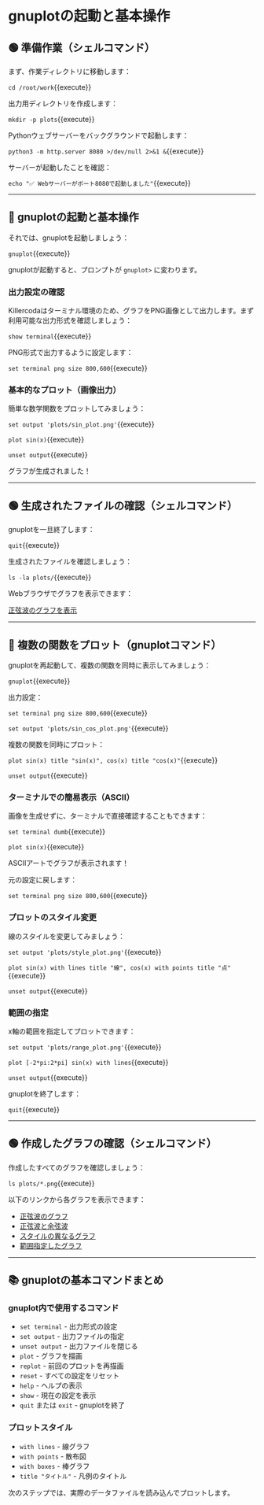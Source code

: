 # gnuplotの起動と基本操作

## 🟢 準備作業（シェルコマンド）

まず、作業ディレクトリに移動します：

`cd /root/work`{{execute}}

出力用ディレクトリを作成します：

`mkdir -p plots`{{execute}}

Pythonウェブサーバーをバックグラウンドで起動します：

`python3 -m http.server 8080 >/dev/null 2>&1 &`{{execute}}

サーバーが起動したことを確認：

`echo "✅ Webサーバーがポート8080で起動しました"`{{execute}}

---

## 🔵 gnuplotの起動と基本操作

それでは、gnuplotを起動しましょう：

`gnuplot`{{execute}}

gnuplotが起動すると、プロンプトが `gnuplot>` に変わります。

### 出力設定の確認

Killercodaはターミナル環境のため、グラフをPNG画像として出力します。まず利用可能な出力形式を確認しましょう：

`show terminal`{{execute}}

PNG形式で出力するように設定します：

`set terminal png size 800,600`{{execute}}

### 基本的なプロット（画像出力）

簡単な数学関数をプロットしてみましょう：

`set output 'plots/sin_plot.png'`{{execute}}

`plot sin(x)`{{execute}}

`unset output`{{execute}}

グラフが生成されました！

---

## 🟢 生成されたファイルの確認（シェルコマンド）

gnuplotを一旦終了します：

`quit`{{execute}}

生成されたファイルを確認しましょう：

`ls -la plots/`{{execute}}

Webブラウザでグラフを表示できます：

[正弦波のグラフを表示]({{TRAFFIC_HOST1_8080}}/plots/sin_plot.png)

---

## 🔵 複数の関数をプロット（gnuplotコマンド）

gnuplotを再起動して、複数の関数を同時に表示してみましょう：

`gnuplot`{{execute}}

出力設定：

`set terminal png size 800,600`{{execute}}

`set output 'plots/sin_cos_plot.png'`{{execute}}

複数の関数を同時にプロット：

`plot sin(x) title "sin(x)", cos(x) title "cos(x)"`{{execute}}

`unset output`{{execute}}

### ターミナルでの簡易表示（ASCII）

画像を生成せずに、ターミナルで直接確認することもできます：

`set terminal dumb`{{execute}}

`plot sin(x)`{{execute}}

ASCIIアートでグラフが表示されます！

元の設定に戻します：

`set terminal png size 800,600`{{execute}}

### プロットのスタイル変更

線のスタイルを変更してみましょう：

`set output 'plots/style_plot.png'`{{execute}}

`plot sin(x) with lines title "線", cos(x) with points title "点"`{{execute}}

`unset output`{{execute}}

### 範囲の指定

x軸の範囲を指定してプロットできます：

`set output 'plots/range_plot.png'`{{execute}}

`plot [-2*pi:2*pi] sin(x) with lines`{{execute}}

`unset output`{{execute}}

gnuplotを終了します：

`quit`{{execute}}

---

## 🟢 作成したグラフの確認（シェルコマンド）

作成したすべてのグラフを確認しましょう：

`ls plots/*.png`{{execute}}

以下のリンクから各グラフを表示できます：

- [正弦波のグラフ]({{TRAFFIC_HOST1_8080}}/plots/sin_plot.png)
- [正弦波と余弦波]({{TRAFFIC_HOST1_8080}}/plots/sin_cos_plot.png)
- [スタイルの異なるグラフ]({{TRAFFIC_HOST1_8080}}/plots/style_plot.png)
- [範囲指定したグラフ]({{TRAFFIC_HOST1_8080}}/plots/range_plot.png)

---

## 📚 gnuplotの基本コマンドまとめ

### gnuplot内で使用するコマンド
- `set terminal` - 出力形式の設定
- `set output` - 出力ファイルの指定
- `unset output` - 出力ファイルを閉じる
- `plot` - グラフを描画
- `replot` - 前回のプロットを再描画
- `reset` - すべての設定をリセット
- `help` - ヘルプの表示
- `show` - 現在の設定を表示
- `quit` または `exit` - gnuplotを終了

### プロットスタイル
- `with lines` - 線グラフ
- `with points` - 散布図
- `with boxes` - 棒グラフ
- `title "タイトル"` - 凡例のタイトル

次のステップでは、実際のデータファイルを読み込んでプロットします。